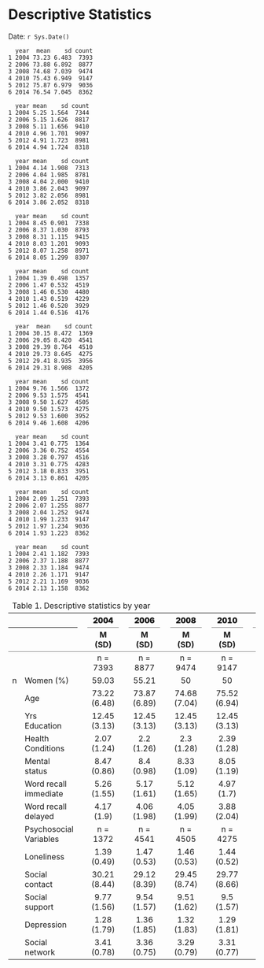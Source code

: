 # Descriptive Statistics
Date: `r Sys.Date()`  
<!-- These two chunks should be added in the beginning of every .Rmd that you want to source an .R script -->
<!--  The 1st mandatory chunck  -->
<!--  Set the working directory to the repository's base directory -->



<!--  The 2nd mandatory chunck  -->
<!-- Set the report-wide options, and point to the external code file. -->


<!-- Load 'sourced' R files.  Suppress the output when loading packages. --> 



<!-- Load the sources.  Suppress the output when loading sources. --> 


<!-- Load the data.  Suppress the output when loading sources. --> 


<!-- Load the data.  Suppress the output when loading sources. --> 


<!-- Load the data.  Suppress the output when loading sources. --> 

```
  year  mean    sd count
1 2004 73.23 6.483  7393
2 2006 73.88 6.892  8877
3 2008 74.68 7.039  9474
4 2010 75.43 6.949  9147
5 2012 75.87 6.979  9036
6 2014 76.54 7.045  8362
```

```
  year mean    sd count
1 2004 5.25 1.564  7344
2 2006 5.15 1.626  8817
3 2008 5.11 1.656  9410
4 2010 4.96 1.701  9097
5 2012 4.91 1.723  8981
6 2014 4.94 1.724  8318
```

```
  year mean    sd count
1 2004 4.14 1.908  7313
2 2006 4.04 1.985  8781
3 2008 4.04 2.000  9410
4 2010 3.86 2.043  9097
5 2012 3.82 2.056  8981
6 2014 3.86 2.052  8318
```

```
  year mean    sd count
1 2004 8.45 0.901  7338
2 2006 8.37 1.030  8793
3 2008 8.31 1.115  9415
4 2010 8.03 1.201  9093
5 2012 8.07 1.258  8971
6 2014 8.05 1.299  8307
```

```
  year mean    sd count
1 2004 1.39 0.498  1357
2 2006 1.47 0.532  4519
3 2008 1.46 0.530  4480
4 2010 1.43 0.519  4229
5 2012 1.46 0.520  3929
6 2014 1.44 0.516  4176
```

```
  year  mean    sd count
1 2004 30.15 8.472  1369
2 2006 29.05 8.420  4541
3 2008 29.39 8.764  4510
4 2010 29.73 8.645  4275
5 2012 29.41 8.935  3956
6 2014 29.31 8.908  4205
```

```
  year mean    sd count
1 2004 9.76 1.566  1372
2 2006 9.53 1.575  4541
3 2008 9.50 1.627  4505
4 2010 9.50 1.573  4275
5 2012 9.53 1.600  3952
6 2014 9.46 1.608  4206
```

```
  year mean    sd count
1 2004 3.41 0.775  1364
2 2006 3.36 0.752  4554
3 2008 3.28 0.797  4516
4 2010 3.31 0.775  4283
5 2012 3.18 0.833  3951
6 2014 3.13 0.861  4205
```

```
  year mean    sd count
1 2004 2.09 1.251  7393
2 2006 2.07 1.255  8877
3 2008 2.04 1.252  9474
4 2010 1.99 1.233  9147
5 2012 1.97 1.234  9036
6 2014 1.93 1.223  8362
```

```
  year mean    sd count
1 2004 2.41 1.182  7393
2 2006 2.37 1.188  8877
3 2008 2.33 1.184  9474
4 2010 2.26 1.171  9147
5 2012 2.21 1.169  9036
6 2014 2.13 1.158  8362
```

<!--html_preserve--><table class='gmisc_table' style='border-collapse: collapse; margin-top: 1em; margin-bottom: 1em;' >
<thead>
<tr><td colspan='14' style='text-align: left;'>
Table 1. Descriptive statistics by year</td></tr>
<tr>
<th style='border-top: 2px solid grey;'></th>
<th colspan='1' style='font-weight: 900; border-top: 2px solid grey; text-align: center;'></th><th style='border-top: 2px solid grey;; border-bottom: hidden;'>&nbsp;</th>
<th colspan='1' style='font-weight: 900; border-bottom: 1px solid grey; border-top: 2px solid grey; text-align: center;'>2004</th><th style='border-top: 2px solid grey;; border-bottom: hidden;'>&nbsp;</th>
<th colspan='1' style='font-weight: 900; border-bottom: 1px solid grey; border-top: 2px solid grey; text-align: center;'>2006</th><th style='border-top: 2px solid grey;; border-bottom: hidden;'>&nbsp;</th>
<th colspan='1' style='font-weight: 900; border-bottom: 1px solid grey; border-top: 2px solid grey; text-align: center;'>2008</th><th style='border-top: 2px solid grey;; border-bottom: hidden;'>&nbsp;</th>
<th colspan='1' style='font-weight: 900; border-bottom: 1px solid grey; border-top: 2px solid grey; text-align: center;'>2010</th><th style='border-top: 2px solid grey;; border-bottom: hidden;'>&nbsp;</th>
<th colspan='1' style='font-weight: 900; border-bottom: 1px solid grey; border-top: 2px solid grey; text-align: center;'>2012</th><th style='border-top: 2px solid grey;; border-bottom: hidden;'>&nbsp;</th>
<th colspan='1' style='font-weight: 900; border-bottom: 1px solid grey; border-top: 2px solid grey; text-align: center;'>2014</th>
</tr>
<tr>
<th style='border-bottom: 1px solid grey;'> </th>
<th style='border-bottom: 1px solid grey; text-align: center;'> </th>
<th style='border-bottom: 1px solid grey;' colspan='1'>&nbsp;</th>
<th style='border-bottom: 1px solid grey; text-align: center;'>M (SD)</th>
<th style='border-bottom: 1px solid grey;' colspan='1'>&nbsp;</th>
<th style='border-bottom: 1px solid grey; text-align: center;'>M (SD)</th>
<th style='border-bottom: 1px solid grey;' colspan='1'>&nbsp;</th>
<th style='border-bottom: 1px solid grey; text-align: center;'>M (SD)</th>
<th style='border-bottom: 1px solid grey;' colspan='1'>&nbsp;</th>
<th style='border-bottom: 1px solid grey; text-align: center;'>M (SD)</th>
<th style='border-bottom: 1px solid grey;' colspan='1'>&nbsp;</th>
<th style='border-bottom: 1px solid grey; text-align: center;'>M (SD)</th>
<th style='border-bottom: 1px solid grey;' colspan='1'>&nbsp;</th>
<th style='border-bottom: 1px solid grey; text-align: center;'>M (SD)</th>
</tr>
</thead>
<tbody>
<tr>
<td style='text-align: left;'></td>
<td style='text-align: left;'> </td>
<td style='' colspan='1'>&nbsp;</td>
<td style='text-align: center;'>n = 7393</td>
<td style='' colspan='1'>&nbsp;</td>
<td style='text-align: center;'>n = 8877</td>
<td style='' colspan='1'>&nbsp;</td>
<td style='text-align: center;'>n = 9474</td>
<td style='' colspan='1'>&nbsp;</td>
<td style='text-align: center;'>n = 9147</td>
<td style='' colspan='1'>&nbsp;</td>
<td style='text-align: center;'>n = 9036</td>
<td style='' colspan='1'>&nbsp;</td>
<td style='text-align: center;'>n = 8362</td>
</tr>
<tr>
<td style='text-align: left;'>n</td>
<td style='text-align: left;'>Women (%)</td>
<td style='' colspan='1'>&nbsp;</td>
<td style='text-align: center;'>59.03</td>
<td style='' colspan='1'>&nbsp;</td>
<td style='text-align: center;'>55.21</td>
<td style='' colspan='1'>&nbsp;</td>
<td style='text-align: center;'>50</td>
<td style='' colspan='1'>&nbsp;</td>
<td style='text-align: center;'>50</td>
<td style='' colspan='1'>&nbsp;</td>
<td style='text-align: center;'>50</td>
<td style='' colspan='1'>&nbsp;</td>
<td style='text-align: center;'>50</td>
</tr>
<tr>
<td style='text-align: left;'></td>
<td style='text-align: left;'>Age</td>
<td style='' colspan='1'>&nbsp;</td>
<td style='text-align: center;'>73.22 (6.48)</td>
<td style='' colspan='1'>&nbsp;</td>
<td style='text-align: center;'>73.87 (6.89)</td>
<td style='' colspan='1'>&nbsp;</td>
<td style='text-align: center;'>74.68 (7.04)</td>
<td style='' colspan='1'>&nbsp;</td>
<td style='text-align: center;'>75.52 (6.94)</td>
<td style='' colspan='1'>&nbsp;</td>
<td style='text-align: center;'>76.01 (6.97)</td>
<td style='' colspan='1'>&nbsp;</td>
<td style='text-align: center;'>76.77 (7.01)</td>
</tr>
<tr>
<td style='text-align: left;'></td>
<td style='text-align: left;'>Yrs Education</td>
<td style='' colspan='1'>&nbsp;</td>
<td style='text-align: center;'>12.45 (3.13)</td>
<td style='' colspan='1'>&nbsp;</td>
<td style='text-align: center;'>12.45 (3.13)</td>
<td style='' colspan='1'>&nbsp;</td>
<td style='text-align: center;'>12.45 (3.13)</td>
<td style='' colspan='1'>&nbsp;</td>
<td style='text-align: center;'>12.45 (3.13)</td>
<td style='' colspan='1'>&nbsp;</td>
<td style='text-align: center;'>12.45 (3.13)</td>
<td style='' colspan='1'>&nbsp;</td>
<td style='text-align: center;'>12.45 (3.13)</td>
</tr>
<tr>
<td style='text-align: left;'></td>
<td style='text-align: left;'>Health Conditions</td>
<td style='' colspan='1'>&nbsp;</td>
<td style='text-align: center;'>2.07 (1.24)</td>
<td style='' colspan='1'>&nbsp;</td>
<td style='text-align: center;'>2.2 (1.26)</td>
<td style='' colspan='1'>&nbsp;</td>
<td style='text-align: center;'>2.3 (1.28)</td>
<td style='' colspan='1'>&nbsp;</td>
<td style='text-align: center;'>2.39 (1.28)</td>
<td style='' colspan='1'>&nbsp;</td>
<td style='text-align: center;'>2.44 (1.3)</td>
<td style='' colspan='1'>&nbsp;</td>
<td style='text-align: center;'>2.47 (1.3)</td>
</tr>
<tr>
<td style='text-align: left;'></td>
<td style='text-align: left;'>Mental status</td>
<td style='' colspan='1'>&nbsp;</td>
<td style='text-align: center;'>8.47 (0.86)</td>
<td style='' colspan='1'>&nbsp;</td>
<td style='text-align: center;'>8.4 (0.98)</td>
<td style='' colspan='1'>&nbsp;</td>
<td style='text-align: center;'>8.33 (1.09)</td>
<td style='' colspan='1'>&nbsp;</td>
<td style='text-align: center;'>8.05 (1.19)</td>
<td style='' colspan='1'>&nbsp;</td>
<td style='text-align: center;'>8.08 (1.24)</td>
<td style='' colspan='1'>&nbsp;</td>
<td style='text-align: center;'>8.06 (1.3)</td>
</tr>
<tr>
<td style='text-align: left;'></td>
<td style='text-align: left;'>Word recall immediate</td>
<td style='' colspan='1'>&nbsp;</td>
<td style='text-align: center;'>5.26 (1.55)</td>
<td style='' colspan='1'>&nbsp;</td>
<td style='text-align: center;'>5.17 (1.61)</td>
<td style='' colspan='1'>&nbsp;</td>
<td style='text-align: center;'>5.12 (1.65)</td>
<td style='' colspan='1'>&nbsp;</td>
<td style='text-align: center;'>4.97 (1.7)</td>
<td style='' colspan='1'>&nbsp;</td>
<td style='text-align: center;'>4.92 (1.72)</td>
<td style='' colspan='1'>&nbsp;</td>
<td style='text-align: center;'>4.94 (1.73)</td>
</tr>
<tr>
<td style='text-align: left;'></td>
<td style='text-align: left;'>Word recall delayed</td>
<td style='' colspan='1'>&nbsp;</td>
<td style='text-align: center;'>4.17 (1.9)</td>
<td style='' colspan='1'>&nbsp;</td>
<td style='text-align: center;'>4.06 (1.98)</td>
<td style='' colspan='1'>&nbsp;</td>
<td style='text-align: center;'>4.05 (1.99)</td>
<td style='' colspan='1'>&nbsp;</td>
<td style='text-align: center;'>3.88 (2.04)</td>
<td style='' colspan='1'>&nbsp;</td>
<td style='text-align: center;'>3.84 (2.05)</td>
<td style='' colspan='1'>&nbsp;</td>
<td style='text-align: center;'>3.87 (2.05)</td>
</tr>
<tr>
<td style='text-align: left;'></td>
<td style='text-align: left;'>Psychosocial Variables</td>
<td style='' colspan='1'>&nbsp;</td>
<td style='text-align: center;'>n = 1372</td>
<td style='' colspan='1'>&nbsp;</td>
<td style='text-align: center;'>n = 4541</td>
<td style='' colspan='1'>&nbsp;</td>
<td style='text-align: center;'>n = 4505</td>
<td style='' colspan='1'>&nbsp;</td>
<td style='text-align: center;'>n = 4275</td>
<td style='' colspan='1'>&nbsp;</td>
<td style='text-align: center;'>n = 3952</td>
<td style='' colspan='1'>&nbsp;</td>
<td style='text-align: center;'>n = 4206</td>
</tr>
<tr>
<td style='text-align: left;'></td>
<td style='text-align: left;'>Loneliness</td>
<td style='' colspan='1'>&nbsp;</td>
<td style='text-align: center;'>1.39 (0.49)</td>
<td style='' colspan='1'>&nbsp;</td>
<td style='text-align: center;'>1.47 (0.53)</td>
<td style='' colspan='1'>&nbsp;</td>
<td style='text-align: center;'>1.46 (0.53)</td>
<td style='' colspan='1'>&nbsp;</td>
<td style='text-align: center;'>1.44 (0.52)</td>
<td style='' colspan='1'>&nbsp;</td>
<td style='text-align: center;'>1.45 (0.52)</td>
<td style='' colspan='1'>&nbsp;</td>
<td style='text-align: center;'>1.44 (0.52)</td>
</tr>
<tr>
<td style='text-align: left;'></td>
<td style='text-align: left;'>Social contact</td>
<td style='' colspan='1'>&nbsp;</td>
<td style='text-align: center;'>30.21 (8.44)</td>
<td style='' colspan='1'>&nbsp;</td>
<td style='text-align: center;'>29.12 (8.39)</td>
<td style='' colspan='1'>&nbsp;</td>
<td style='text-align: center;'>29.45 (8.74)</td>
<td style='' colspan='1'>&nbsp;</td>
<td style='text-align: center;'>29.77 (8.66)</td>
<td style='' colspan='1'>&nbsp;</td>
<td style='text-align: center;'>29.5 (8.89)</td>
<td style='' colspan='1'>&nbsp;</td>
<td style='text-align: center;'>29.39 (8.89)</td>
</tr>
<tr>
<td style='text-align: left;'></td>
<td style='text-align: left;'>Social support</td>
<td style='' colspan='1'>&nbsp;</td>
<td style='text-align: center;'>9.77 (1.56)</td>
<td style='' colspan='1'>&nbsp;</td>
<td style='text-align: center;'>9.54 (1.57)</td>
<td style='' colspan='1'>&nbsp;</td>
<td style='text-align: center;'>9.51 (1.62)</td>
<td style='' colspan='1'>&nbsp;</td>
<td style='text-align: center;'>9.5 (1.57)</td>
<td style='' colspan='1'>&nbsp;</td>
<td style='text-align: center;'>9.54 (1.59)</td>
<td style='' colspan='1'>&nbsp;</td>
<td style='text-align: center;'>9.47 (1.6)</td>
</tr>
<tr>
<td style='text-align: left;'></td>
<td style='text-align: left;'>Depression</td>
<td style='' colspan='1'>&nbsp;</td>
<td style='text-align: center;'>1.28 (1.79)</td>
<td style='' colspan='1'>&nbsp;</td>
<td style='text-align: center;'>1.36 (1.85)</td>
<td style='' colspan='1'>&nbsp;</td>
<td style='text-align: center;'>1.32 (1.83)</td>
<td style='' colspan='1'>&nbsp;</td>
<td style='text-align: center;'>1.29 (1.81)</td>
<td style='' colspan='1'>&nbsp;</td>
<td style='text-align: center;'>1.32 (1.85)</td>
<td style='' colspan='1'>&nbsp;</td>
<td style='text-align: center;'>1.33 (1.86)</td>
</tr>
<tr>
<td style='border-bottom: 2px solid grey; text-align: left;'></td>
<td style='border-bottom: 2px solid grey; text-align: left;'>Social network</td>
<td style='border-bottom: 2px solid grey;' colspan='1'>&nbsp;</td>
<td style='border-bottom: 2px solid grey; text-align: center;'>3.41 (0.78)</td>
<td style='border-bottom: 2px solid grey;' colspan='1'>&nbsp;</td>
<td style='border-bottom: 2px solid grey; text-align: center;'>3.36 (0.75)</td>
<td style='border-bottom: 2px solid grey;' colspan='1'>&nbsp;</td>
<td style='border-bottom: 2px solid grey; text-align: center;'>3.29 (0.79)</td>
<td style='border-bottom: 2px solid grey;' colspan='1'>&nbsp;</td>
<td style='border-bottom: 2px solid grey; text-align: center;'>3.31 (0.77)</td>
<td style='border-bottom: 2px solid grey;' colspan='1'>&nbsp;</td>
<td style='border-bottom: 2px solid grey; text-align: center;'>3.19 (0.83)</td>
<td style='border-bottom: 2px solid grey;' colspan='1'>&nbsp;</td>
<td style='border-bottom: 2px solid grey; text-align: center;'>3.13 (0.86)</td>
</tr>
</tbody>
</table><!--/html_preserve-->



